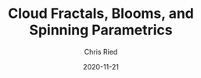 ---
title: 'Cloud Fractals, Blooms, and Spinning Parametrics'
author: Chris Ried
date: '2020-11-21'
slug: generative-arts-11
categories: 
featured: 
tags: ['generative']
---